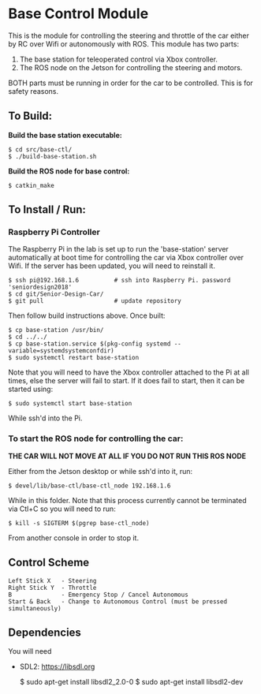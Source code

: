 # Base Control Module

This is the module for controlling the steering and throttle of the car either
by RC over Wifi or autonomously with ROS. This module has two parts:

1. The base station for teleoperated control via Xbox controller.
2. The ROS node on the Jetson for controlling the steering and motors.

BOTH parts must be running in order for the car to be controlled. This is for
safety reasons.


## To Build:

**Build the base station executable:**

    $ cd src/base-ctl/
    $ ./build-base-station.sh

**Build the ROS node for base control:**

    $ catkin_make


## To Install / Run:

### Raspberry Pi Controller

The Raspberry Pi in the lab is set up to run the 'base-station' server
automatically at boot time for controlling the car via Xbox controller over Wifi.
If the server has been updated, you will need to reinstall it.

    $ ssh pi@192.168.1.6          # ssh into Raspberry Pi. password 'seniordesign2018'
    $ cd git/Senior-Design-Car/
    $ git pull                    # update repository

Then follow build instructions above. Once built:

    $ cp base-station /usr/bin/
    $ cd ../../
    $ cp base-station.service $(pkg-config systemd --variable=systemdsystemconfdir)
    $ sudo systemctl restart base-station

Note that you will need to have the Xbox controller attached to the Pi at all
times, else the server will fail to start. If it does fail to start, then it can
be started using:

    $ sudo systemctl start base-station

While ssh'd into the Pi.


### To start the ROS node for controlling the car:

**THE CAR WILL NOT MOVE AT ALL IF YOU DO NOT RUN THIS ROS NODE**

Either from the Jetson desktop or while ssh'd into it, run:

    $ devel/lib/base-ctl/base-ctl_node 192.168.1.6

While in this folder. Note that this process currently cannot be terminated via
Ctl+C so you will need to run:

    $ kill -s SIGTERM $(pgrep base-ctl_node)

From another console in order to stop it.


## Control Scheme

    Left Stick X   - Steering
    Right Stick Y  - Throttle
    B              - Emergency Stop / Cancel Autonomous
    Start & Back   - Change to Autonomous Control (must be pressed simultaneously)

## Dependencies

You will need

- SDL2:
  https://libsdl.org

    $ sudo apt-get install libsdl2_2.0-0
    $ sudo apt-get install libsdl2-dev
